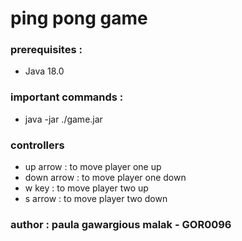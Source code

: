 # ping pong game 


### prerequisites : 

- Java 18.0

### important commands : 

- java -jar ./game.jar
 
### controllers

- up arrow : to move player one up 
- down arrow : to move player one down 
- w key : to move player two up 
- s arrow : to move player two down 

### author : paula gawargious malak - GOR0096